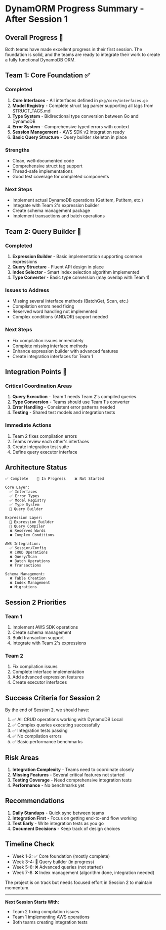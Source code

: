 # DynamORM Progress Summary - After Session 1

## Overall Progress 🎯

Both teams have made excellent progress in their first session. The foundation is solid, and the teams are ready to integrate their work to create a fully functional DynamoDB ORM.

## Team 1: Core Foundation ✅

### Completed
1. **Core Interfaces** - All interfaces defined in `pkg/core/interfaces.go`
2. **Model Registry** - Complete struct tag parser supporting all tags from STRUCT_TAGS.md
3. **Type System** - Bidirectional type conversion between Go and DynamoDB
4. **Error System** - Comprehensive typed errors with context
5. **Session Management** - AWS SDK v2 integration ready
6. **Basic Query Structure** - Query builder skeleton in place

### Strengths
- Clean, well-documented code
- Comprehensive struct tag support
- Thread-safe implementations
- Good test coverage for completed components

### Next Steps
- Implement actual DynamoDB operations (GetItem, PutItem, etc.)
- Integrate with Team 2's expression builder
- Create schema management package
- Implement transactions and batch operations

## Team 2: Query Builder 🚧

### Completed
1. **Expression Builder** - Basic implementation supporting common expressions
2. **Query Structure** - Fluent API design in place
3. **Index Selector** - Smart index selection algorithm implemented
4. **Type Converter** - Basic type conversion (may overlap with Team 1)

### Issues to Address
- Missing several interface methods (BatchGet, Scan, etc.)
- Compilation errors need fixing
- Reserved word handling not implemented
- Complex conditions (AND/OR) support needed

### Next Steps
- Fix compilation issues immediately
- Complete missing interface methods
- Enhance expression builder with advanced features
- Create integration interfaces for Team 1

## Integration Points 🔗

### Critical Coordination Areas
1. **Query Execution** - Team 1 needs Team 2's compiled queries
2. **Type Conversion** - Teams should use Team 1's converter
3. **Error Handling** - Consistent error patterns needed
4. **Testing** - Shared test models and integration tests

### Immediate Actions
1. Team 2 fixes compilation errors
2. Teams review each other's interfaces
3. Create integration test suite
4. Define query executor interface

## Architecture Status

```
✅ Complete    🚧 In Progress    ❌ Not Started

Core Layer:
  ✅ Interfaces
  ✅ Error Types
  ✅ Model Registry
  ✅ Type System
  🚧 Query Builder
  
Expression Layer:
  🚧 Expression Builder
  🚧 Query Compiler
  ❌ Reserved Words
  ❌ Complex Conditions
  
AWS Integration:
  ✅ Session/Config
  ❌ CRUD Operations
  ❌ Query/Scan
  ❌ Batch Operations
  ❌ Transactions
  
Schema Management:
  ❌ Table Creation
  ❌ Index Management
  ❌ Migrations
```

## Session 2 Priorities

### Team 1
1. Implement AWS SDK operations
2. Create schema management
3. Build transaction support
4. Integrate with Team 2's expressions

### Team 2
1. Fix compilation issues
2. Complete interface implementation
3. Add advanced expression features
4. Create executor interfaces

## Success Criteria for Session 2

By the end of Session 2, we should have:
1. ✅ All CRUD operations working with DynamoDB Local
2. ✅ Complex queries executing successfully
3. ✅ Integration tests passing
4. ✅ No compilation errors
5. ✅ Basic performance benchmarks

## Risk Areas

1. **Integration Complexity** - Teams need to coordinate closely
2. **Missing Features** - Several critical features not started
3. **Testing Coverage** - Need comprehensive integration tests
4. **Performance** - No benchmarks yet

## Recommendations

1. **Daily Standups** - Quick sync between teams
2. **Integration First** - Focus on getting end-to-end flow working
3. **Test Early** - Write integration tests as you go
4. **Document Decisions** - Keep track of design choices

## Timeline Check

- Week 1-2: ✅ Core foundation (mostly complete)
- Week 3-4: 🚧 Query builder (in progress)
- Week 5-6: ❌ Advanced queries (not started)
- Week 7-8: ❌ Index management (algorithm done, integration needed)

The project is on track but needs focused effort in Session 2 to maintain momentum.

---

**Next Session Starts With:**
- Team 2 fixing compilation issues
- Team 1 implementing AWS operations
- Both teams creating integration tests 